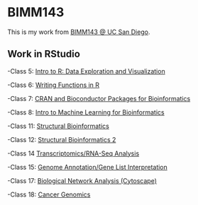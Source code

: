 # BIMM143

This is my work from [BIMM143 @ UC San Diego](https://bioboot.github.io/bimm143_F19/).

## Work in RStudio
-Class 5: [Intro to R: Data Exploration and Visualization](https://github.com/jandalvarez/BIMM143-Bionformatics/blob/master/Class05/Class05-Script.md)

-Class 6: [Writing Functions in R](https://github.com/jandalvarez/BIMM143-Bionformatics/blob/master/Class06/Class6.md)

-Class 7: [CRAN and Bioconductor Packages for Bioinformatics](https://github.com/jandalvarez/BIMM143-Bionformatics/blob/master/Class07/Class07/Class07.md)

-Class 8: [Intro to Machine Learning for Bioinformatics](https://github.com/jandalvarez/BIMM143-Bionformatics/blob/master/Class08/Class08/Class08_PCA.md)

-Class 11: [Structural Bioinformatics](https://github.com/jandalvarez/BIMM143-Bionformatics/blob/master/Class11/Class11.md)

-Class 12: [Structural Bioinformatics 2](https://github.com/jandalvarez/BIMM143-Bionformatics/blob/master/Class12/Class12.md)

-Class 14 [Transcriptomics/RNA-Seq Analysis](https://github.com/jandalvarez/BIMM143-Bionformatics/blob/master/Class14/Class14.md)

-Class 15: [Genome Annotation/Gene List Interpretation](https://github.com/jandalvarez/BIMM143-Bionformatics/blob/master/Class15/Class15.md)

-Class 17: [Biological Network Analysis (Cytoscape)](https://github.com/jandalvarez/BIMM143-Bionformatics/blob/master/Class17/Class17.md)

-Class 18: [Cancer Genomics](https://github.com/jandalvarez/BIMM143-Bionformatics/blob/master/Class18/Class18.md)


